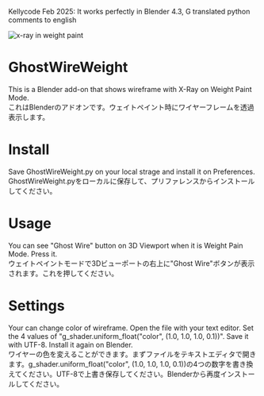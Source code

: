 Kellycode Feb 2025: It works perfectly in Blender 4.3, G translated python comments to english

![x-ray in weight paint](https://kellycode.github.io/GhostWireWeight/screen_shot.jpg)

# GhostWireWeight
This is a Blender add-on that shows wireframe with X-Ray on Weight Paint Mode.
<br>
これはBlenderのアドオンです。ウェイトペイント時にワイヤーフレームを透過表示します。

# Install
Save GhostWireWeight.py on your local strage and install it on Preferences.
<br>
GhostWireWeight.pyをローカルに保存して、プリファレンスからインストールしてください。

# Usage
You can see "Ghost Wire" button on 3D Viewport when it is Weight Pain Mode. Press it.
<br>
ウェイトペイントモードで3Dビューポートの右上に"Ghost Wire"ボタンが表示されます。これを押してください。

# Settings
Your can change color of wireframe. Open the file with your text editor. Set the 4 values of "g_shader.uniform_float("color", (1.0, 1.0, 1.0, 0.1))". Save it with UTF-8. Install it again on Blender.
<br>
ワイヤーの色を変えることができます。まずファイルをテキストエディタで開きます。g_shader.uniform_float("color", (1.0, 1.0, 1.0, 0.1))の4つの数字を書き換えてください。UTF-8で上書き保存してください。Blenderから再度インストールしてください。


